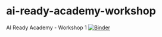 # ai-ready-academy-workshop
AI Ready Academy - Workshop 1
[![Binder](https://mybinder.org/badge_logo.svg)](https://mybinder.org/v2/gh/jacquesabouaadusek/ai-ready-academy-workshop/HEAD)
